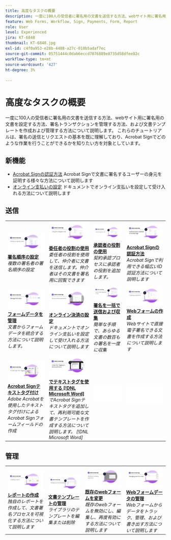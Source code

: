 ```yaml
---
title: 高度なタスクの概要
description: 一度に100人の受信者に署名用の文書を送信する方法、webサイト用に署名用の文書を設定する方法、署名トランザクションを管理する方法、および文書テンプレートを作成および管理する方法について説明します
feature: Web Forms, Workflow, Sign, Payments, Form, Report
role: User
level: Experienced
jira: KT-6848
thumbnail: KT-6848.jpg
exl-id: c4f0a953-e28b-4488-a27c-010b5adaf7ec
source-git-commit: 05751444c0dab6eccd7076889e8735d58dfee82c
workflow-type: tm+mt
source-wordcount: '427'
ht-degree: 3%

---
```


# 高度なタスクの概要

一度に100人の受信者に署名用の文書を送信する方法、webサイト用に署名用の文書を設定する方法、署名トランザクションを管理する方法、および文書テンプレートを作成および管理する方法について説明します。 これらのチュートリアルは、署名の送信とリクエストの基本を既に理解しており、Acrobat Signでどのような作業を行うことができるかを知りたい方を対象としています。

## 新機能

* [Acrobat Signの認証方法](authentication-methods.md)
Acrobat Signで文書に署名するユーザーの身元を証明する様々な方法について説明します
* [オンライン支払いの設定](set-up-online-payments.md)
ドキュメントでオンライン支払いを設定して受け入れる方法について説明します

## 送信

<table style="table-layout:fixed">
<tr>
  <td>
    <a href="setting-up-routing.md">
      <img alt="署名順序の設定" src="../assets/Routing.png">
    </a>
    <div>
    <a href="setting-up-routing.md"><strong>署名順序の設定</strong></a>
    </div>
    <em>複数の署名者の署名順序の設定</em>
    <br>
  </td>
  <td>
    <a href="delegate-signature.md">
      <img alt="他のユーザーに委任しています" src="../assets/Delegating.png" />
    </a>  
    <div>
    <a href="delegate-signature.md"><strong>委任者の役割の使用</strong></a>
    </div>
    <em>委任者の役割を使用して、仲介者に文書を送信します。仲介者はその文書を署名用に回覧できます</em>
    <br>
  </td>
  <td>
    <a href="add-an-approver.md">
      <img alt="承認者の役割の使用" src="../assets/Approver.png" />
    </a>
    <div>
    <a href="add-an-approver.md"><strong>承認者の役割の使用</strong></a>
    </div>
    <em>契約承認プロセスに承認者の役割を追加します。</em>
    <br>
  </td>
  <td>
    <a href="authentication-methods.md">
      <img alt="Acrobat Signの認証方法" src="../assets/authentication.png" />
    </a>
    <div>
    <a href="authentication-methods.md"><strong>Acrobat Signの認証方法</strong></a>
    </div>
    <em>Acrobat Signで利用できる幅広いID認証方法について説明します</em>
    <br>
  </td>
</tr>
<tr>
  <td>
      <a href="manage-form-data.md">
        <img alt="フォームデータを管理" src="../assets/manage-form-data.png" />
      </a>
      <div>
      <a href="manage-form-data.md"><strong>フォームデータを管理</strong></a>
      </div>
      <em>文書からフォームデータを統合する方法について説明します。</em>
      <br>
    </td>
  <td>
    <a href="set-up-online-payments.md">
      <img alt="オンライン決済の設定" src="../assets/Payments.png" />
    </a>
    <div>
    <a href="set-up-online-payments.md"><strong>オンライン決済の設定</strong></a>
    </div>
    <em>ドキュメントでオンライン支払いを設定して受け入れる方法について説明します</em>
    <br>
  </td>
  <td>
      <a href="megasign.md">
        <img alt="署名を一括で送信および収集" src="../assets/Megasign.png" />
      </a>
      <div>
      <a href="megasign.md"><strong>署名を一括で送信および収集</strong></a>
      </div>
      <em>簡単な手順で、あらゆる文書の数百もの署名を一度に収集</em>
      <br>
  </td>
 <td>
      <a href="webform.md">
        <img alt="Webフォームの作成" src="../assets/Webform.png" />
    </a>
      <div>
      <a href="webform.md"><strong>Webフォームの作成</strong></a>
      </div>
      <em>Webサイトで直接電子署名できる文書を作成する方法について説明します</em>
      <br>
  </td>
</tr>
<tr>
  <td>
      <a href="adobe-sign-text-tagging.md">
        <img alt="Acrobat Signテキストタグ付け" src="../assets/Text-Tagging.png" />
    </a>
      <div>
      <a href="adobe-sign-text-tagging.md"><strong>Acrobat Signテキストタグ付け</strong></a>
      </div>
      <em>Adobe Acrobatを使用したテキストタグ付けによるAcrobat Signフォームフィールドの作成</em>
      <br>
    </td>
  <td>
    <a href="text-tagging-word.md">
      <img alt="でテキストタグを使用する [!DNL Microsoft Word]" src="../assets/Wordtexttagging.png" />
  </a>
    <div>
    <a href="text-tagging-word.md"><strong>でテキストタグを使用する [!DNL Microsoft Word]</strong></a>
    </div>
    <em>でAcrobat Signテキストタグを追加して、再利用可能な文書テンプレートを作成する方法について説明します。 [!DNL Microsoft Word]</em>
    <br>
  </td>
  <td>
    <img alt="スペーサー" src="../assets/Whitespacer.png" />
    <div>
    <br>
  </td>
  <td>
    <img alt="スペーサー" src="../assets/Whitespacer.png" />
    <div>
    <br>
  </td>
</tr>
</table>

## 管理

<table style="table-layout:fixed">
<tr>
<td>
    <a href="creating-a-report.md">
      <img alt="レポートの作成" src="../assets/Report.png" />
    </a>
    <div>
    <a href="creating-a-report.md"><strong>レポートの作成</strong></a>
    </div>
    <em>独自のレポートを作成して、文書署名プロセスを可視化する方法について説明します</em>
    <br>
  </td>
  <td>
    <a href="edit-a-template.md">
      <img alt="文書テンプレートの管理" src="../assets/ManageTemplate.png" />
    </a>
    <div>
    <a href="edit-a-template.md"><strong>文書テンプレートの管理</strong></a>
    </div>
    <em>ライブラリのテンプレートを編集または削除</em>
    <br>
  </td>
  <td>
    <a href="modify-webform.md">
      <img alt="既存のwebフォームを変更" src="../assets/Modifywebform.png" />
    </a>
    <div>
    <a href="modify-webform.md"><strong>既存のwebフォームを変更</strong></a>
    </div>
    <em>既存のwebフォームを無効にし、編集し、再度有効にする方法について説明します</em>
    <br>
  </td>  
  <td>
    <a href="manage-webform-data.md">
      <img alt="Webフォームデータの管理" src="../assets/Managewebform.png" />
    </a>
    <div>
    <a href="manage-webform-data.md"><strong>Webフォームデータの管理</strong></a>
    </div>
    <em>Webフォームからデータをトラック、管理、および書き出す方法について説明します</em>
    <br>
  </td>  
</tr>
</table>